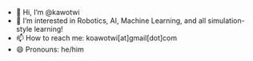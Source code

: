 - 👋 Hi, I’m @kawotwi
- 👀 I’m interested in Robotics, AI, Machine Learning, and all simulation-style learning!
- 📫 How to reach me: koawotwi[at]gmail[dot]com 
- 😄 Pronouns: he/him


<!---
kawotwi/kawotwi is a ✨ special ✨ repository because its `README.md` (this file) appears on your GitHub profile.
You can click the Preview link to take a look at your changes.
--->
